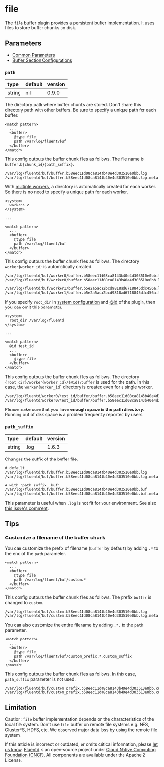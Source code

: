 # file

The `file` buffer plugin provides a persistent buffer implementation. It uses files to store buffer chunks on disk.

## Parameters

* [Common Parameters](../configuration/plugin-common-parameters.md)
* [Buffer Section Configurations](../configuration/buffer-section.md)

### `path`

| type | default | version |
| :--- | :--- | :--- |
| string | nil | 0.9.0 |

The directory path where buffer chunks are stored. Don't share this directory path with other buffers.
Be sure to specify a unique path for each buffer.

```text
<match pattern>
  ...
  <buffer>
    @type file
    path /var/log/fluent/buf
  </buffer>
</match>
```

This config outputs the buffer chunk files as follows. The file name is `buffer.b{chunk_id}{path_suffix}`.

```text
/var/log/fluentd/buf/buffer.b58eec11d08ca8143b40e4d303510e0bb.log
/var/log/fluentd/buf/buffer.b58eec11d08ca8143b40e4d303510e0bb.log.meta
```

With [multiple workers](../deployment/multi-process-workers.md), a directory is automatically created for each worker.
So there is no need to specify a unique path for each worker.

```text
<system>
  workers 2
</system>

...

<match pattern>
  ...
  <buffer>
    @type file
    path /var/log/fluent/buf
  </buffer>
</match>
```

This config outputs the buffer chunk files as follows. The directory `worker{worker_id}` is automatically created.

```text
/var/log/fluentd/buf/worker0/buffer.b58eec11d08ca8143b40e4d303510e0bb.log
/var/log/fluentd/buf/worker0/buffer.b58eec11d08ca8143b40e4d303510e0bb.log.meta

/var/log/fluentd/buf/worker1/buffer.b5e2a5aca2bcd9818ad6718845ddc456a.log
/var/log/fluentd/buf/worker1/buffer.b5e2a5aca2bcd9818ad6718845ddc456a.log.meta
```

If you specify `root_dir` in [system configuration](../deployment/system-config.md) and [@id](../configuration/plugin-common-parameters.md#id) of the plugin,
then you can omit this parameter.

```text
<system>
  root_dir /var/log/fluentd
</system>

...

<match pattern>
  @id test_id
  ...
  <buffer>
    @type file
  </buffer>
</match>
```

This config outputs the buffer chunk files as follows. The directory `{root_dir}/worker{worker_id}/{@id}/buffer` is used for the path.
In this case, the `worker{worker_id}` directory is created even for a single worker.

```text
/var/log/fluentd/worker0/test_id/buffer/buffer.b58eec11d08ca8143b40e4d303510e0bb.log
/var/log/fluentd/worker0/test_id/buffer/buffer.b58eec11d08ca8143b40e4d303510e0bb.log.meta
```

Please make sure that you have **enough space in the path directory**. Running out of disk space is a problem frequently reported by users.

### `path_suffix`

| type | default | version |
| :--- | :--- | :--- |
| string | .log | 1.6.3 |

Changes the suffix of the buffer file.

```text
# default 
/var/log/fluentd/buf/buffer.b58eec11d08ca8143b40e4d303510e0bb.log
/var/log/fluentd/buf/buffer.b58eec11d08ca8143b40e4d303510e0bb.log.meta

# with 'path_suffix .buf'
/var/log/fluentd/buf/buffer.b58eec11d08ca8143b40e4d303510e0bb.buf
/var/log/fluentd/buf/buffer.b58eec11d08ca8143b40e4d303510e0bb.buf.meta
```

This parameter is useful when `.log` is not fit for your environment. See also [this issue's comment](https://github.com/fluent/fluentd/issues/2236#issuecomment-514733974).

## Tips

### Customize a filename of the buffer chunk

You can customize the prefix of filename (`buffer` by default) by adding `.*` to the end of the `path` parameter.

```text
<match pattern>
  ...
  <buffer>
    @type file
    path /var/log/fluent/buf/custom.*
  </buffer>
</match>
```

This config outputs the buffer chunk files as follows. The prefix `buffer` is changed to `custom`.

```text
/var/log/fluentd/buf/custom.b58eec11d08ca8143b40e4d303510e0bb.log
/var/log/fluentd/buf/custom.b58eec11d08ca8143b40e4d303510e0bb.log.meta
```

You can also customize the entire filename by adding `.*.` to the `path` parameter.

```text
<match pattern>
  ...
  <buffer>
    @type file
    path /var/log/fluent/buf/custom_prefix.*.custom_suffix
  </buffer>
</match>
```

This config outputs the buffer chunk files as follows. In this case, `path_suffix` parameter is not used.

```text
/var/log/fluentd/buf/custom_prefix.b58eec11d08ca8143b40e4d303510e0bb.custom_suffix
/var/log/fluentd/buf/custom_prefix.b58eec11d08ca8143b40e4d303510e0bb.custom_suffix.meta
```

## Limitation

Caution: `file` buffer implementation depends on the characteristics of the local file system. Don't use `file` buffer on remote file systems e.g. NFS, GlusterFS, HDFS, etc. We observed major data loss by using the remote file system.

If this article is incorrect or outdated, or omits critical information, please [let us know](https://github.com/fluent/fluentd-docs-gitbook/issues?state=open). [Fluentd](http://www.fluentd.org/) is an open-source project under [Cloud Native Computing Foundation \(CNCF\)](https://cncf.io/). All components are available under the Apache 2 License.

